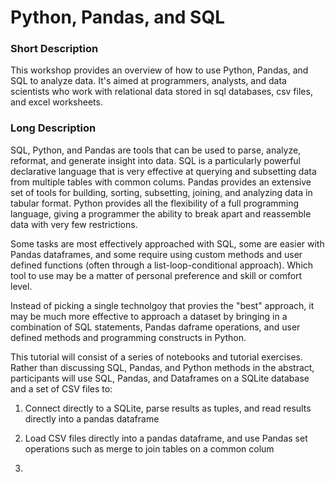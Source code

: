 # Python, Pandas, and SQL

### Short Description

This workshop provides an overview of how to use Python, Pandas, and SQL to analyze data. It's aimed at programmers, analysts,
and data scientists who work with relational data stored in sql databases, csv files, and excel worksheets. 

### Long Description

SQL, Python, and Pandas are tools that can be used to parse, analyze, reformat, and generate insight into data. SQL is a particularly powerful declarative language that is very effective at querying and subsetting data from multiple tables with common colums. Pandas provides an extensive set of tools for building, sorting, subsetting, joining, and analyzing data in tabular format. Python provides all the flexibility of a full programming language, giving a programmer the ability to break apart and reassemble data with very few restrictions. 

Some tasks are most effectively approached with SQL, some are easier with Pandas dataframes, and some require using custom methods and user defined functions (often through a list-loop-conditional approach). Which tool to use may be a matter of personal preference and skill or comfort level. 

Instead of picking a single technolgoy that provies the "best" approach, it may be much more effective to approach a dataset by bringing in a combination of SQL statements, Pandas daframe operations, and user defined methods and programming constructs in Python.

This tutorial will consist of a series of notebooks and tutorial exercises. Rather than discussing SQL, Pandas, and Python methods in the abstract, participants will use SQL, Pandas, and Dataframes on a SQLite database and a set of CSV files to:

1. Connect directly to a SQLite, parse results as tuples, and read results directly into a pandas dataframe

2. Load CSV files directly into a pandas dataframe, and use Pandas set operations such as merge to join tables on a common colum

3. 
